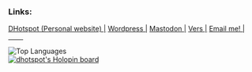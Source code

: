 <head>
    <meta name="viewport" content="width=device">
    <meta charset="encoding="UTF-8" />
    <link rel="stylesheet" href="style.css" type="text/css">
</head>
<body class="main">
  <h3> Links: </h3>
<a class="mtext" href="https://www.dhotspot.dev"> DHotspot (Personal website) |</a>
<a class="mtext" href="https://dhotspotblog.wordpress.com"> Wordpress |</a>
<a class="mtext" href="https://mastodon.online/@DHotspot"> Mastodon |</a>
<a class="mtext" href="https://www.vers.social/@dmitriys"> Vers |</a>
<a class="mtext" href="mailto:contact@dhotspot.dev"> Email me! |<a>
  <hr style="width:30px;">
<img src="https://github-readme-stats.vercel.app/api/top-langs/?username=DmitriyShum&amp;hide=Makefile&amp;theme=react" alt="Top Languages">
<br>
<a href="https://holopin.io/@dhotspot"><img src="https://holopin.io/api/user/board?user=dhotspot" alt="dhotspot&#39;s Holopin board"></a></ul>
</body>
